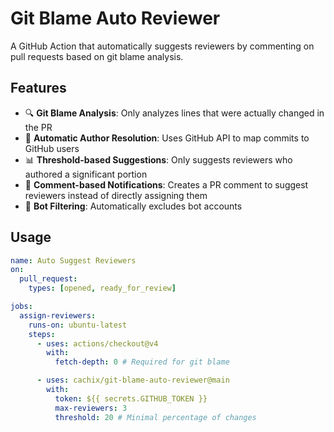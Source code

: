 # Git Blame Auto Reviewer

A GitHub Action that automatically suggests reviewers by commenting on pull requests based on git blame analysis.

## Features

- 🔍 **Git Blame Analysis**: Only analyzes lines that were actually changed in the PR
- 👤 **Automatic Author Resolution**: Uses GitHub API to map commits to GitHub users
- 📊 **Threshold-based Suggestions**: Only suggests reviewers who authored a significant portion
- 💬 **Comment-based Notifications**: Creates a PR comment to suggest reviewers instead of directly assigning them
- 🤖 **Bot Filtering**: Automatically excludes bot accounts

## Usage

```yaml
name: Auto Suggest Reviewers
on:
  pull_request:
    types: [opened, ready_for_review]

jobs:
  assign-reviewers:
    runs-on: ubuntu-latest
    steps:
      - uses: actions/checkout@v4
        with:
          fetch-depth: 0 # Required for git blame

      - uses: cachix/git-blame-auto-reviewer@main
        with:
          token: ${{ secrets.GITHUB_TOKEN }}
          max-reviewers: 3
          threshold: 20 # Minimal percentage of changes
```
